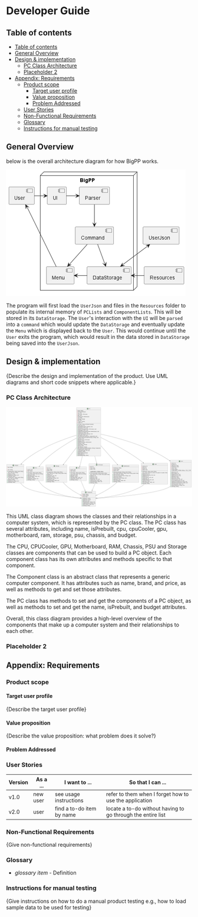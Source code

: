 <!-- omit in toc -->
# Developer Guide

## Table of contents

- [Table of contents](#table-of-contents)
- [General Overview](#general-overview)
- [Design \& implementation](#design--implementation)
  - [PC Class Architecture](#pc-class-architecture)
  - [Placeholder 2](#placeholder-2)
- [Appendix: Requirements](#appendix-requirements)
  - [Product scope](#product-scope)
    - [Target user profile](#target-user-profile)
    - [Value proposition](#value-proposition)
    - [Problem Addressed](#problem-addressed)
  - [User Stories](#user-stories)
  - [Non-Functional Requirements](#non-functional-requirements)
  - [Glossary](#glossary)
  - [Instructions for manual testing](#instructions-for-manual-testing)


## General Overview
below is the overall architecture diagram for how BigPP works.

![Architecture Diagram](uml-pictures/ArchitectureDiagram.png)

The program will first load the `UserJson` and files in the `Resources` folder to populate its internal memory of `PCLists` and `ComponentLists`. This will be stored in its `DataStorage`. The `User`'s interaction with the `UI` will be `parsed` into a `command` which would update the `DataStorage` and eventually update the `Menu` which is displayed back to the `User`. This would continue until the `User` exits the program, which would result in the data stored in `DataStorage` being saved into the `UserJson`.

## Design & implementation

{Describe the design and implementation of the product. Use UML diagrams and short code snippets where applicable.}



### PC Class Architecture

![PC Class Diagram](uml-pictures/PcDiagram.png)

This UML class diagram shows the classes and their relationships in a computer system, which is represented by the PC class. The PC class has several attributes, including name, isPrebuilt, cpu, cpuCooler, gpu, motherboard, ram, storage, psu, chassis, and budget.

The CPU, CPUCooler, GPU, Motherboard, RAM, Chassis, PSU and Storage classes are components that can be used to build a PC object. Each component class has its own attributes and methods specific to that component.

The Component class is an abstract class that represents a generic computer component. It has attributes such as name, brand, and price, as well as methods to get and set those attributes.

The PC class has methods to set and get the components of a PC object, as well as methods to set and get the name, isPrebuilt, and budget attributes.

Overall, this class diagram provides a high-level overview of the components that make up a computer system and their relationships to each other.


### Placeholder 2

## Appendix: Requirements
### Product scope
#### Target user profile

{Describe the target user profile}

#### Value proposition

{Describe the value proposition: what problem does it solve?}

#### Problem Addressed

### User Stories

|Version| As a ... | I want to ... | So that I can ...|
|--------|----------|---------------|------------------|
|v1.0|new user|see usage instructions|refer to them when I forget how to use the application|
|v2.0|user|find a to-do item by name|locate a to-do without having to go through the entire list|

### Non-Functional Requirements

{Give non-functional requirements}

### Glossary

* *glossary item* - Definition

### Instructions for manual testing

{Give instructions on how to do a manual product testing e.g., how to load sample data to be used for testing}
